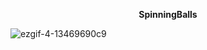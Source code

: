 **<p align="center">SpinningBalls</p>**


![ezgif-4-13469690c9](https://user-images.githubusercontent.com/109598292/203500498-0637c5bd-4cbf-4dbd-9ed0-c45e9961241d.gif)

